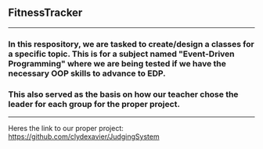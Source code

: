 ## FitnessTracker
---
### In this respository, we are tasked to create/design a classes for a specific topic. This is for a subject named "Event-Driven Programming" where we are being tested if we have the necessary OOP skills to advance to EDP.
### This also served as the basis on how our teacher chose the leader for each group for the proper project.
---
Heres the link to our proper project: https://github.com/clydexavier/JudgingSystem
